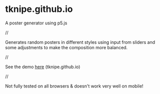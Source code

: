# tknipe.github.io
A poster generator using p5.js

//

Generates random posters in different styles using input from sliders and some adjustments to make the composition more balanced.

//

See the demo <a href="https://tknipe.github.io"> here</a> (tknipe.github.io)

//

Not fully tested on all browsers & doesn't work very well on mobile!
